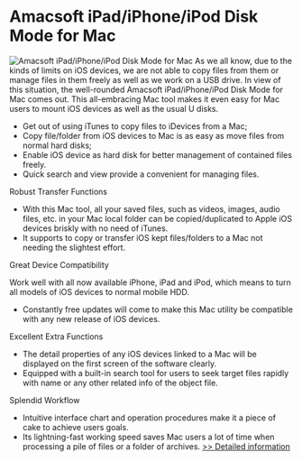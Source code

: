 # Amacsoft iPad/iPhone/iPod Disk Mode for Mac
![Amacsoft iPad/iPhone/iPod Disk Mode for Mac](https://mycommerce.akamaized.net/api/pimages/P300924572/BIG/300924572.PNG)
As we all know, due to the kinds of limits on iOS devices, we are not able to copy files from them or manage files in them freely as well as we work on a USB drive. In view of this situation, the well-rounded Amacsoft iPad/iPhone/iPod Disk Mode for Mac comes out. This all-embracing Mac tool makes it even easy for Mac users to mount iOS devices as well as the usual U disks.

* Get out of using iTunes to copy files to iDevices from a Mac;
* Copy file/folder from iOS devices to Mac is as easy as move files from normal hard disks;
* Enable iOS device as hard disk for better management of contained files freely.
* Quick search and view provide a convenient for managing files.

Robust Transfer Functions

* With this Mac tool, all your saved files, such as videos, images, audio files, etc. in your Mac local folder can be copied/duplicated to Apple iOS devices briskly with no need of iTunes.
* It supports to copy or transfer iOS kept files/folders to a Mac not needing the slightest effort.

Great Device Compatibility

Work well with all now available iPhone, iPad and iPod, which means to turn all models of iOS devices to normal mobile HDD.
* Constantly free updates will come to make this Mac utility be compatible with any new release of iOS devices.

Excellent Extra Functions

* The detail properties of any iOS devices linked to a Mac will be displayed on the first screen of the software clearly.
* Equipped with a built-in search tool for users to seek target files rapidly with name or any other related info of the object file.

Splendid Workflow

* Intuitive interface chart and operation procedures make it a piece of cake to achieve users goals.
* Its lightning-fast working speed saves Mac users a lot of time when processing a pile of files or a folder of archives.
[>> Detailed information](https://secure.shareit.com/shareit/product.html?productid=300924572&affiliateid=200057808)